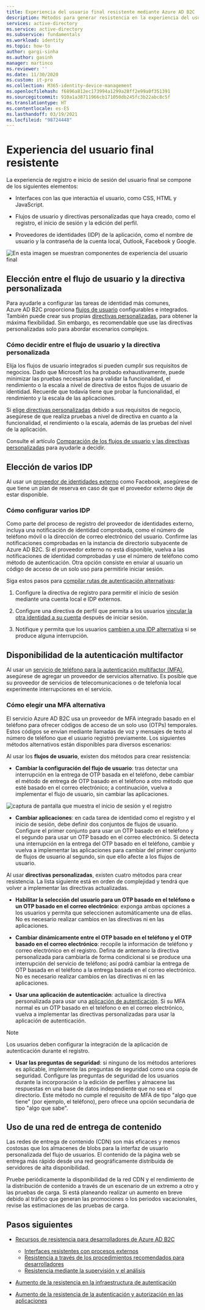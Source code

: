 ```yaml
---
title: Experiencia del usuario final resistente mediante Azure AD B2C | Microsoft Docs
description: Métodos para generar resistencia en la experiencia del usuario final mediante Azure AD B2C
services: active-directory
ms.service: active-directory
ms.subservice: fundamentals
ms.workload: identity
ms.topic: how-to
author: gargi-sinha
ms.author: gasinh
manager: martinco
ms.reviewer: ''
ms.date: 11/30/2020
ms.custom: it-pro
ms.collection: M365-identity-device-management
ms.openlocfilehash: f6896a812ec173994a1299a28ff2e99a0f351391
ms.sourcegitcommit: 910a1a38711966cb171050db245fc3b22abc8c5f
ms.translationtype: HT
ms.contentlocale: es-ES
ms.lasthandoff: 03/19/2021
ms.locfileid: "98724448"
---
```

# <a name="resilient-end-user-experience"></a>Experiencia del usuario final resistente

La experiencia de registro e inicio de sesión del usuario final se compone de los siguientes elementos:

- Interfaces con las que interactúa el usuario, como CSS, HTML y JavaScript.

- Flujos de usuario y directivas personalizadas que haya creado, como el registro, el inicio de sesión y la edición del perfil.

- Proveedores de identidades (IDP) de la aplicación, como el nombre de usuario y la contraseña de la cuenta local, Outlook, Facebook y Google.

![En esta imagen se muestran componentes de experiencia del usuario final](media/resilient-end-user-experiences/end-user-experience-architecture.png)

## <a name="choose-between-user-flow-and-custom-policy"></a>Elección entre el flujo de usuario y la directiva personalizada  

Para ayudarle a configurar las tareas de identidad más comunes, Azure AD B2C proporciona [flujos de usuario](../../active-directory-b2c/user-flow-overview.md) configurables e integrados. También puede crear sus propias [directivas personalizadas](../../active-directory-b2c/custom-policy-overview.md), para obtener la máxima flexibilidad. Sin embargo, es recomendable que use las directivas personalizadas solo para abordar escenarios complejos.

### <a name="how-to-decide-between-user-flow-and-custom-policy"></a>Cómo decidir entre el flujo de usuario y la directiva personalizada

Elija los flujos de usuario integrados si pueden cumplir sus requisitos de negocios. Dado que Microsoft los ha probado exhaustivamente, puede minimizar las pruebas necesarias para validar la funcionalidad, el rendimiento o la escala a nivel de directiva de estos flujos de usuario de identidad. Recuerde que todavía tiene que probar la funcionalidad, el rendimiento y la escala de las aplicaciones.

Si [elige directivas personalizadas](../../active-directory-b2c/custom-policy-get-started.md) debido a sus requisitos de negocio, asegúrese de que realiza pruebas a nivel de directiva en cuanto a la funcionalidad, el rendimiento o la escala, además de las pruebas del nivel de la aplicación.

Consulte el artículo [Comparación de los flujos de usuario y las directivas personalizadas](../../active-directory-b2c/custom-policy-overview.md#comparing-user-flows-and-custom-policies) para ayudarle a decidir.

## <a name="choose-multiple-idps"></a>Elección de varios IDP

Al usar un [proveedor de identidades externo](../../active-directory-b2c/technical-overview.md#external-identity-providers) como Facebook, asegúrese de que tiene un plan de reserva en caso de que el proveedor externo deje de estar disponible.

### <a name="how-to-set-up-multiple-idps"></a>Cómo configurar varios IDP

Como parte del proceso de registro del proveedor de identidades externo, incluya una notificación de identidad comprobada, como el número de teléfono móvil o la dirección de correo electrónico del usuario. Confirme las notificaciones comprobadas en la instancia de directorio subyacente de Azure AD B2C. Si el proveedor externo no está disponible, vuelva a las notificaciones de identidad comprobadas y use el número de teléfono como método de autenticación. Otra opción consiste en enviar al usuario un código de acceso de un solo uso para permitirle iniciar sesión.

 Siga estos pasos para [compilar rutas de autenticación alternativas](https://github.com/azure-ad-b2c/samples/tree/master/policies/idps-filter):

 1. Configure la directiva de registro para permitir el inicio de sesión mediante una cuenta local e IDP externos.

 2. Configure una directiva de perfil que permita a los usuarios [vincular la otra identidad a su cuenta](https://github.com/Azure-Samples/active-directory-b2c-advanced-policies/tree/master/account-linking) después de iniciar sesión.

 3. Notifique y permita que los usuarios [cambien a una IDP alternativa](../../active-directory-b2c/customize-ui-with-html.md#configure-dynamic-custom-page-content-uri) si se produce alguna interrupción.

## <a name="availability-of-multi-factor-authentication"></a>Disponibilidad de la autenticación multifactor

Al usar un [servicio de teléfono para la autenticación multifactor (MFA)](../../active-directory-b2c/phone-authentication.md), asegúrese de agregar un proveedor de servicios alternativo. Es posible que su proveedor de servicios de telecomunicaciones o de telefonía local experimente interrupciones en el servicio.

### <a name="how-to-choose-an-alternate-mfa"></a>Cómo elegir una MFA alternativa  

El servicio Azure AD B2C usa un proveedor de MFA integrado basado en el teléfono para ofrecer códigos de acceso de un solo uso (OTPs) temporales. Estos códigos se envían mediante llamadas de voz y mensajes de texto al número de teléfono que el usuario registró previamente. Los siguientes métodos alternativos están disponibles para diversos escenarios:

Al usar los **flujos de usuario**, existen dos métodos para crear resistencia:

- **Cambiar la configuración del flujo de usuario**:  tras detectar una interrupción en la entrega de OTP basada en el teléfono, debe cambiar el método de entrega de OTP basado en el teléfono a otro método que esté basado en el correo electrónico; a continuación, vuelva a implementar el flujo de usuario, sin cambiar las aplicaciones.

![captura de pantalla que muestra el inicio de sesión y el registro](media/resilient-end-user-experiences/create-sign-in.png)

- **Cambiar aplicaciones**: en cada tarea de identidad como el registro y el inicio de sesión, debe definir dos conjuntos de flujos de usuario. Configure el primer conjunto para usar un OTP basado en el teléfono y el segundo para usar un OTP basado en el correo electrónico. Si detecta una interrupción en la entrega del OTP basado en el teléfono, cambie y vuelva a implementar las aplicaciones para cambiar del primer conjunto de flujos de usuario al segundo, sin que ello afecte a los flujos de usuario.  

Al usar **directivas personalizadas**, existen cuatro métodos para crear resistencia. La lista siguiente está en orden de complejidad y tendrá que volver a implementar las directivas actualizadas.

- **Habilitar la selección del usuario para un OTP basado en el teléfono o un OTP basado en el correo electrónico**: exponga ambas opciones a los usuarios y permita que seleccionen automáticamente una de ellas. No es necesario realizar cambios en las directivas ni en las aplicaciones.

- **Cambiar dinámicamente entre el OTP basado en el teléfono y el OTP basado en el correo electrónico**:  recopile la información de teléfono y correo electrónico en el registro. Defina de antemano la directiva personalizada para cambiarla de forma condicional si se produce una interrupción del servicio de teléfono; así podrá cambiar la entrega de OTP basada en el teléfono a la entrega basada en el correo electrónico. No es necesario realizar cambios en las directivas ni en las aplicaciones.

- **Usar una aplicación de autenticación**: actualice la directiva personalizada para usar una [aplicación de autenticación](https://github.com/azure-ad-b2c/samples/tree/master/policies/custom-mfa-totp). Si su MFA normal es un OTP basado en el teléfono o en el correo electrónico, vuelva a implementar las directivas personalizadas para usar la aplicación de autenticación.

>[!Note]
>Los usuarios deben configurar la integración de la aplicación de autenticación durante el registro.

- **Usar las preguntas de seguridad**: si ninguno de los métodos anteriores es aplicable, implemente las preguntas de seguridad como una copia de seguridad. Configure las preguntas de seguridad de los usuarios durante la incorporación o la edición de perfiles y almacene las respuestas en una base de datos independiente que no sea el directorio. Este método no cumple el requisito de MFA de tipo "algo que tiene" (por ejemplo, el teléfono), pero ofrece una opción secundaria de tipo "algo que sabe".

## <a name="use-a-content-delivery-network"></a>Uso de una red de entrega de contenido

Las redes de entrega de contenido (CDN) son más eficaces y menos costosas que los almacenes de blobs para la interfaz de usuario personalizada del flujo de usuarios. El contenido de la página web se entrega más rápido desde una red geográficamente distribuida de servidores de alta disponibilidad.  

Pruebe periódicamente la disponibilidad de la red CDN y el rendimiento de la distribución de contenido a través de un escenario de un extremo a otro y las pruebas de carga. Si está planeando realizar un aumento en breve debido al tráfico que generan las promociones o los periodos vacacionales, revise las estimaciones de las pruebas de carga.
  
## <a name="next-steps"></a>Pasos siguientes

- [Recursos de resistencia para desarrolladores de Azure AD B2C](resilience-b2c.md)
  
  - [Interfaces resistentes con procesos externos](resilient-external-processes.md)
  - [Resistencia a través de los procedimientos recomendados para desarrolladores](resilience-b2c-developer-best-practices.md)
  - [Resistencia mediante la supervisión y el análisis](resilience-with-monitoring-alerting.md)
- [Aumento de la resistencia en la infraestructura de autenticación](resilience-in-infrastructure.md)
- [Aumento de la resistencia de la autenticación y autorización en las aplicaciones](resilience-app-development-overview.md)